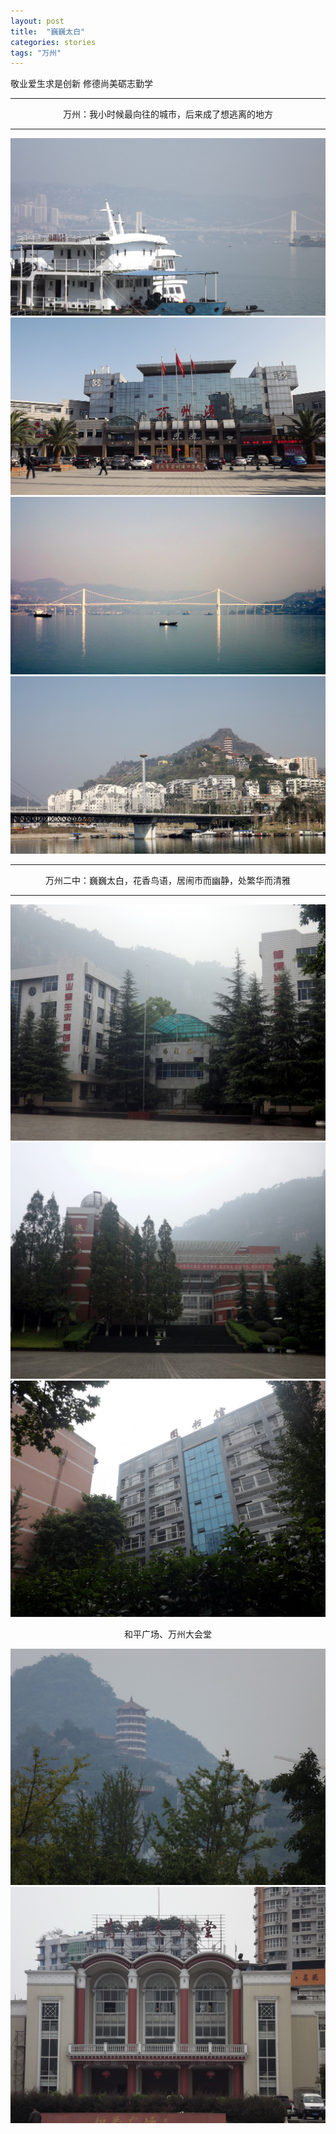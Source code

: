 ```yaml
---
layout: post
title:  "巍巍太白"
categories: stories
tags: "万州"
---
```


<span class="post__tag--blue">敬业爱生求是创新</span>
<span class="post__tag">修德尚美砺志勤学</span>

------


<p align="center">万州：我小时候最向往的城市，后来成了想逃离的地方</p>

------


<center>
        <img src="/images/wanzhou/00_zpstczubfyx.jpg">
        <img src="/images/wanzhou/02_zpsxxnmgskf.jpg">
        <img src="/images/wanzhou/03_zps53at8spi.jpg">
        <img src="/images/wanzhou/04_zpsa8zyqq0a.jpg">        
</center>





------

<p align="center">万州二中：巍巍太白，花香鸟语，居闹市而幽静，处繁华而清雅</p>

------



<center>
        <img src="/images/wanzhou/05_zps2czeze2m.jpg">
        <img src="/images/wanzhou/06_zpsn72dc2qh.jpg">
        <img src="/images/wanzhou/07_zpsizivnobz.jpg">
		<p>和平广场、万州大会堂</p>
        <img src="/images/wanzhou/08_zpsxg9wxdyo.jpg">
        <img src="/images/wanzhou/09_zpsqztutyco.jpg">
</center>



